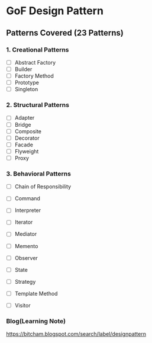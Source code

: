 # GoF Design Pattern

## Patterns Covered (23 Patterns)

### 1. Creational Patterns

- [ ] Abstract Factory
- [ ] Builder
- [ ] Factory Method
- [ ] Prototype
- [ ] Singleton

### 2. Structural Patterns

- [ ] Adapter
- [ ] Bridge
- [ ] Composite
- [ ] Decorator
- [ ] Facade
- [ ] Flyweight
- [ ] Proxy

### 3. Behavioral Patterns

- [ ] Chain of Responsibility
- [ ] Command
- [ ] Interpreter
- [ ] Iterator
- [ ] Mediator
- [ ] Memento
- [ ] Observer
- [ ] State
- [ ] Strategy
- [ ] Template Method
- [ ] Visitor


### Blog(Learning Note)
https://bitcham.blogspot.com/search/label/designpattern
